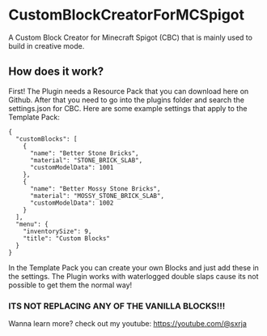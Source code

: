 # CustomBlockCreatorForMCSpigot
A Custom Block Creator for Minecraft Spigot (CBC) that is mainly used to build in creative mode.


## How does it work?
First! The Plugin needs a Resource Pack that you can download here on Github.
After that you need to go into the plugins folder and search the settings.json for CBC.
Here are some example settings that apply to the Template Pack:

```
{
  "customBlocks": [
    {
      "name": "Better Stone Bricks",
      "material": "STONE_BRICK_SLAB",
      "customModelData": 1001
    },
    {
      "name": "Better Mossy Stone Bricks",
      "material": "MOSSY_STONE_BRICK_SLAB",
      "customModelData": 1002
    }
  ],
  "menu": {
    "inventorySize": 9,
    "title": "Custom Blocks"
  }
}
```
In the Template Pack you can create your own Blocks and just add these in the settings.
The Plugin works with waterlogged double slaps cause its not possible to get them the normal way!
### ITS NOT REPLACING ANY OF THE VANILLA BLOCKS!!!

Wanna learn more? check out my youtube: https://youtube.com/@sxrja
